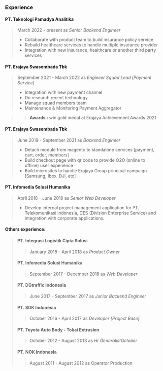 ### **Experience**

#### PT. Teknologi Pamadya Analitika  
> March 2022 - present as *Senior Backend Engineer*
> - Collaborate with product team to build insurance policy service
> - Rebuild healthcare services to handle multiple insurance provider
> - Integration with new insurance, healthcare or another third party services

#### PT. Erajaya Swasembada Tbk 
> September 2021 - March 2022 as *Engineer Squad Lead [Payment Service]*
> - Integration with new payment channel
> - Do research recent technology
> - Manage squad members team
> - Maintenance & Monitoring Payment Aggregator

>> **Awards :** win gold medal at Erajaya Achievement Awards 2021

#### PT. Erajaya Swasembada Tbk
> June 2019 - September 2021 as *Backend Engineer* 
> - Detach module from magento to standalone services [payment, cart, order, members]
> - Build checkout page with qr code to provide O2O (online to offline) user experience
> - Build microsites to handle Erajaya Group principal campaign [Samsung, Ibox, DJI, etc]

#### PT. Infomedia Solusi Humanika
> April 2018 - June 2019 as *Senior Web Developer*
> - Develop internal project management application for PT. Telekomunikasi Indonesia, DES (Division Enterprise Service) and integration with corporate applications.

#### Others experience:
> #### PT. Integrasi Logistik Cipta Solusi
>> January 2018 - April 2018 as *Product Owner*
> #### PT. Infomedia Solusi Humanika
>> September 2017 - December 2018 as *Web Developer*
> #### PT. DGtraffic Indonesia
>> June 2017 - September 2017 as *Junior Backend Engineer* 
> #### PT. SDK Indonesia
>> October 2016 - April 2017 as *Developer [Project Base]*
> #### PT. Toyota Auto Body - Tokai Extrusion
>> October 2012 - August 2013 as *Hr GeneralistOctober*
> #### PT. NOK Indonesia
>> August 2011 - August 2012 as Operator Production